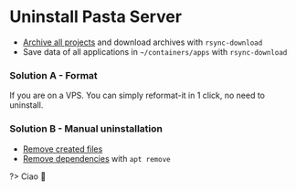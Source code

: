 # Uninstall Pasta Server

- [Archive all projects](00.server/03.projects/01.archive-a-project.md) and download archives with `rsync-download`
- Save data of all applications in `~/containers/apps` with `rsync-download`

### Solution A - Format

If you are on a VPS. You can simply reformat-it in 1 click, no need to uninstall.

### Solution B - Manual uninstallation

- [Remove created files](00.server/01.after-installation/00.file-structure.md)
- [Remove dependencies](00.server/00.install/03.install-pasta-server.md?id=dependencies) with `apt remove`

?> Ciao 👋
